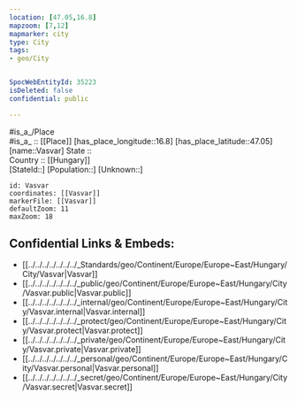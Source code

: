 ```yaml
---
location: [47.05,16.8] 
mapzoom: [7,12] 
mapmarker: city 
type: City
tags:
- geo/City


SpocWebEntityId: 35223
isDeleted: false
confidential: public

---
```

#is_a_/Place  
#is_a_ :: [[Place]] 
[has_place_longitude::16.8] 
[has_place_latitude::47.05] 
[name::Vasvar] 
State ::  
Country :: [[Hungary]]  
[StateId::] 
[Population::] 
[Unknown::] 


```leaflet
id: Vasvar
coordinates: [[Vasvar]] 
markerFile: [[Vasvar]] 
defaultZoom: 11 
maxZoom: 18
```


## Confidential Links & Embeds: 
- [[../../../../../../../_Standards/geo/Continent/Europe/Europe~East/Hungary/City/Vasvar|Vasvar]] 
- [[../../../../../../../_public/geo/Continent/Europe/Europe~East/Hungary/City/Vasvar.public|Vasvar.public]] 
- [[../../../../../../../_internal/geo/Continent/Europe/Europe~East/Hungary/City/Vasvar.internal|Vasvar.internal]] 
- [[../../../../../../../_protect/geo/Continent/Europe/Europe~East/Hungary/City/Vasvar.protect|Vasvar.protect]] 
- [[../../../../../../../_private/geo/Continent/Europe/Europe~East/Hungary/City/Vasvar.private|Vasvar.private]] 
- [[../../../../../../../_personal/geo/Continent/Europe/Europe~East/Hungary/City/Vasvar.personal|Vasvar.personal]] 
- [[../../../../../../../_secret/geo/Continent/Europe/Europe~East/Hungary/City/Vasvar.secret|Vasvar.secret]] 
